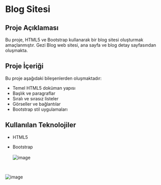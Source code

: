 # Blog Sitesi
## Proje Açıklaması
 Bu proje, HTML5 ve Bootstrap kullanarak bir blog sitesi oluşturmak amaçlanmıştır. Gezi Blog web sitesi, ana sayfa ve blog detay sayfasından oluşmakta.
## Proje İçeriği 
Bu proje aşağıdaki bileşenlerden oluşmaktadır: 
- Temel HTML5 doküman yapısı
- Başlık ve paragraflar
- Sıralı ve sırasız listeler
- Görseller ve bağlantılar
- Bootstrap stil uygulamaları 
## Kullanılan Teknolojiler
- HTML5
- Bootstrap
   <br>
  <br>
 ![image](https://github.com/user-attachments/assets/1a90157d-9c22-443f-b001-a3cc7da466ca)


  <br/> 
  
 ![image](https://github.com/user-attachments/assets/7ab9c540-c870-48a6-82d2-0151e93f769c)

